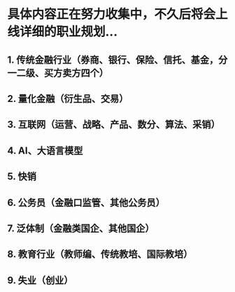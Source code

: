 # 具体内容正在努力收集中，不久后将会上线详细的职业规划...
## 1. 传统金融行业（券商、银行、保险、信托、基金，分一二级、买方卖方四个）
## 2. 量化金融（衍生品、交易）
## 3. 互联网（运营、战略、产品、数分、算法、采销）
## 4. AI、大语言模型
## 5. 快销
## 6. 公务员（金融口监管、其他公务员）
## 7. 泛体制（金融类国企、其他国企）
## 8. 教育行业（教师编、传统教培、国际教培）
## 9. 失业（创业）